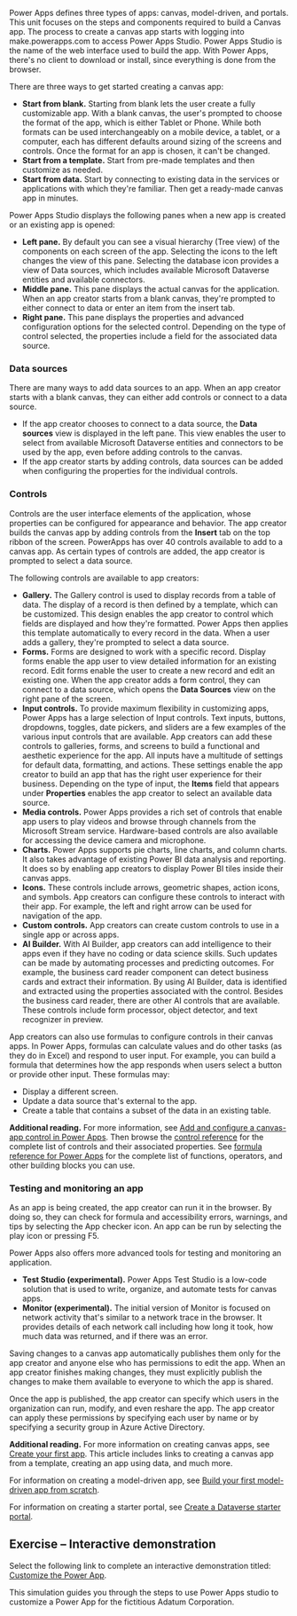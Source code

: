 Power Apps defines three types of apps: canvas, model-driven, and portals. This unit focuses on the steps and components required to build a Canvas app. The process to create a canvas app starts with logging into make.powerapps.com to access Power Apps Studio. Power Apps Studio is the name of the web interface used to build the app. With Power Apps, there's no client to download or install, since everything is done from the browser.

There are three ways to get started creating a canvas app:

 -  **Start from blank.** Starting from blank lets the user create a fully customizable app. With a blank canvas, the user's prompted to choose the format of the app, which is either Tablet or Phone. While both formats can be used interchangeably on a mobile device, a tablet, or a computer, each has different defaults around sizing of the screens and controls. Once the format for an app is chosen, it can't be changed.
 -  **Start from a template.** Start from pre-made templates and then customize as needed.
 -  **Start from data.** Start by connecting to existing data in the services or applications with which they're familiar. Then get a ready-made canvas app in minutes.

Power Apps Studio displays the following panes when a new app is created or an existing app is opened:

 -  **Left pane.** By default you can see a visual hierarchy (Tree view) of the components on each screen of the app. Selecting the icons to the left changes the view of this pane. Selecting the database icon provides a view of Data sources, which includes available Microsoft Dataverse entities and available connectors.
 -  **Middle pane.** This pane displays the actual canvas for the application. When an app creator starts from a blank canvas, they're prompted to either connect to data or enter an item from the insert tab.
 -  **Right pane.** This pane displays the properties and advanced configuration options for the selected control. Depending on the type of control selected, the properties include a field for the associated data source.

### Data sources

There are many ways to add data sources to an app. When an app creator starts with a blank canvas, they can either add controls or connect to a data source.

 -  If the app creator chooses to connect to a data source, the **Data sources** view is displayed in the left pane. This view enables the user to select from available Microsoft Dataverse entities and connectors to be used by the app, even before adding controls to the canvas.
 -  If the app creator starts by adding controls, data sources can be added when configuring the properties for the individual controls.

### Controls

Controls are the user interface elements of the application, whose properties can be configured for appearance and behavior. The app creator builds the canvas app by adding controls from the **Insert** tab on the top ribbon of the screen. PowerApps has over 40 controls available to add to a canvas app. As certain types of controls are added, the app creator is prompted to select a data source.

The following controls are available to app creators:

 -  **Gallery.** The Gallery control is used to display records from a table of data. The display of a record is then defined by a template, which can be customized. This design enables the app creator to control which fields are displayed and how they're formatted. Power Apps then applies this template automatically to every record in the data. When a user adds a gallery, they're prompted to select a data source.
 -  **Forms.** Forms are designed to work with a specific record. Display forms enable the app user to view detailed information for an existing record. Edit forms enable the user to create a new record and edit an existing one. When the app creator adds a form control, they can connect to a data source, which opens the **Data Sources** view on the right pane of the screen.
 -  **Input controls.** To provide maximum flexibility in customizing apps, Power Apps has a large selection of Input controls. Text inputs, buttons, dropdowns, toggles, date pickers, and sliders are a few examples of the various input controls that are available. App creators can add these controls to galleries, forms, and screens to build a functional and aesthetic experience for the app. All inputs have a multitude of settings for default data, formatting, and actions. These settings enable the app creator to build an app that has the right user experience for their business. Depending on the type of input, the **Items** field that appears under **Properties** enables the app creator to select an available data source.
 -  **Media controls.** Power Apps provides a rich set of controls that enable app users to play videos and browse through channels from the Microsoft Stream service. Hardware-based controls are also available for accessing the device camera and microphone.
 -  **Charts.** Power Apps supports pie charts, line charts, and column charts. It also takes advantage of existing Power BI data analysis and reporting. It does so by enabling app creators to display Power BI tiles inside their canvas apps.
 -  **Icons.** These controls include arrows, geometric shapes, action icons, and symbols. App creators can configure these controls to interact with their app. For example, the left and right arrow can be used for navigation of the app.
 -  **Custom controls.** App creators can create custom controls to use in a single app or across apps.
 -  **AI Builder.** With AI Builder, app creators can add intelligence to their apps even if they have no coding or data science skills. Such updates can be made by automating processes and predicting outcomes. For example, the business card reader component can detect business cards and extract their information. By using AI Builder, data is identified and extracted using the properties associated with the control. Besides the business card reader, there are other AI controls that are available. These controls include form processor, object detector, and text recognizer in preview.

App creators can also use formulas to configure controls in their canvas apps. In Power Apps, formulas can calculate values and do other tasks (as they do in Excel) and respond to user input. For example, you can build a formula that determines how the app responds when users select a button or provide other input. These formulas may:

 -  Display a different screen.
 -  Update a data source that's external to the app.
 -  Create a table that contains a subset of the data in an existing table.

**Additional reading.** For more information, see [Add and configure a canvas-app control in Power Apps](/powerapps/maker/canvas-apps/add-configure-controls?azure-portal=true). Then browse the [control reference](/powerapps/maker/canvas-apps/reference-properties?azure-portal=true) for the complete list of controls and their associated properties. See [formula reference for Power Apps](/powerapps/maker/canvas-apps/formula-reference?azure-portal=true) for the complete list of functions, operators, and other building blocks you can use.

### Testing and monitoring an app

As an app is being created, the app creator can run it in the browser. By doing so, they can check for formula and accessibility errors, warnings, and tips by selecting the App checker icon. An app can be run by selecting the play icon or pressing F5.

Power Apps also offers more advanced tools for testing and monitoring an application.

 -  **Test Studio (experimental).** Power Apps Test Studio is a low-code solution that is used to write, organize, and automate tests for canvas apps.
 -  **Monitor (experimental).** The initial version of Monitor is focused on network activity that's similar to a network trace in the browser. It provides details of each network call including how long it took, how much data was returned, and if there was an error.

Saving changes to a canvas app automatically publishes them only for the app creator and anyone else who has permissions to edit the app. When an app creator finishes making changes, they must explicitly publish the changes to make them available to everyone to which the app is shared.

Once the app is published, the app creator can specify which users in the organization can run, modify, and even reshare the app. The app creator can apply these permissions by specifying each user by name or by specifying a security group in Azure Active Directory.

**Additional reading.** For more information on creating canvas apps, see [Create your first app](/powerapps/maker/canvas-apps/get-started-test-drive?azure-portal=true). This article includes links to creating a canvas app from a template, creating an app using data, and much more.

For information on creating a model-driven app, see [Build your first model-driven app from scratch](/powerapps/maker/model-driven-apps/build-first-model-driven-app?azure-portal=true).

For information on creating a starter portal, see [Create a Dataverse starter portal](/powerapps/maker/portals/create-portal?azure-portal=true).

## **Exercise – Interactive demonstration**

Select the following link to complete an interactive demonstration titled: [Customize the Power App](https://edxinteractivepage.blob.core.windows.net/edxpages/MS-100/M4-L3-E6-T4/index.html?azure-portal=true).

This simulation guides you through the steps to use Power Apps studio to customize a Power App for the fictitious Adatum Corporation.
